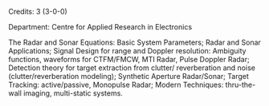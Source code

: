 Credits: 3 (3-0-0)

Department: Centre for Applied Research in Electronics

The Radar and Sonar Equations: Basic System Parameters; Radar and Sonar Applications; Signal Design for range and Doppler resolution: Ambiguity functions, waveforms for CTFM/FMCW, MTI Radar, Pulse Doppler Radar; Detection theory for target extraction from clutter/ reverberation and noise (clutter/reverberation modeling); Synthetic Aperture Radar/Sonar; Target Tracking: active/passive, Monopulse Radar; Modern Techniques: thru-the-wall imaging, multi-static systems.